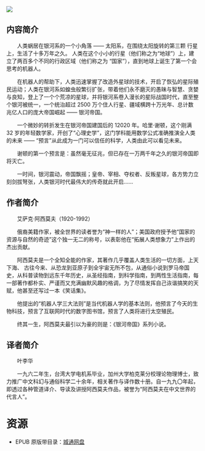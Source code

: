 ![](http://img3m2.ddimg.cn/24/35/23765172-1_u_8.jpg)

## 内容简介

　　人类蜗居在银河系的一个小角落 —— 太阳系，在围绕太阳旋转的第三颗 行星上，生活了十多万年之久。 人类在这个小小的行星（他们称之为“地球”）上，建立了两百多个不同的行政区域（他们称之为 “国家”），直到地球上诞生了第一个会思考的机器人。

　　在机器人的帮助下，人类迅速掌握了改造外星球的技术，开启了恢弘的星际殖民运动；人类在银河系如蝗虫般繁衍扩张，带着他们永不磨灭的愚昧与智慧、贪婪与良知，登上了一个个荒凉的星球，并将银河系卷入漫长的星际战国时代，直至整个银河被统一，一个统治超过 2500 万个住人行星、疆域横跨十万光年、总计数兆亿人口的庞大帝国崛起 —— 银河帝国。

　　一个微妙的转折发生在银河帝国建国后的 12020 年。哈里·谢顿，这个刚满 32 岁的年轻数学家，开创了“心理史学”，这门学科能用数学公式准确推演全人类的未来 —— “预言”从此成为一门可以信任的科学，人类由此可以看见未来。

　　谢顿的第一个预言是：虽然毫无征兆，但已存在一万两千年之久的银河帝国即将灭亡。

　　一时间，银河震动，帝国飘摇；皇帝、宰相、夺权者、反叛星球，各方势力立刻剑拔弩张，人类银河时代最伟大的传奇就此开启……

## 作者简介

　　艾萨克·阿西莫夫（1920-1992）

　　俄裔美籍作家，被全世界的读者誉为“神一样的人”；美国政府授予他“国家的资源与自然的奇迹”这个独一无二的称号，以表彰他在“拓展人类想象力”上作出的杰出贡献。

　　阿西莫夫是一个全知全能的作家，其著作几乎覆盖人类生活的一切方面，上天下海、 古往今来、从恐龙到亚原子到全宇宙无所不包，从通俗小说到罗马帝国史，从科普读物到远东千年历史，从圣经指南，到科学指南，到两性生活指南，每一部著作都朴实、严谨而又充满幽默风趣的格调，为了尽情发挥自己诙谐搞笑的天赋，他甚至还写过一本《笑话集》。

　　他提出的“机器人学三大法则”是当代机器人学的基本法则，他预言了今天的生物科技，预言了互联网时代的数字图书馆，预言了人类将进行太空殖民。

　　终其一生，阿西莫夫最引以为豪的则是：《银河帝国》系列小说。

## 译者简介

　　叶李华

　　一九六二年生，台湾大学电机系毕业，加州大学柏克莱分校理论物理博士，致力推广中文科幻与通俗科学二十余年，相关著作与译作数十册。自一九九〇年起，即透过各种管道译介、导读及讲授阿西莫夫作品，被誉为“阿西莫夫在中文世界的代言人”。

# 资源

* EPUB 原版带目录：[城通网盘](https://u11215426.pipipan.com/fs/11215426-332092152)
